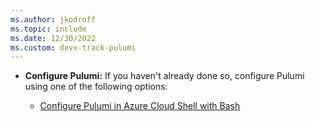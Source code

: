 ```yaml
---
ms.author: jkodroff
ms.topic: include
ms.date: 12/30/2022
ms.custom: devx-track-pulumi
---
```


- **Configure Pulumi:** If you haven't already done so, configure Pulumi using one of the following options:

    - [Configure Pulumi in Azure Cloud Shell with Bash](../get-started-cloud-shell-bash.md)
